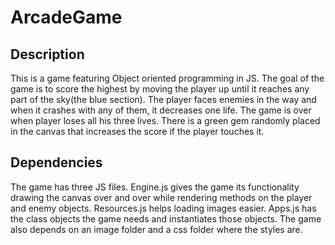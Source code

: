 # ArcadeGame
## Description
  This is a game featuring Object oriented programming in JS. The goal of the game is to score the highest by moving the player up until it reaches any part of the sky(the blue section). The player faces enemies in the way and when it crashes with any of them, it decreases one life. The game is over when player loses all his three lives. There is a green gem randomly placed in the canvas that increases the score if the player touches it.
## Dependencies
  The game has three JS files. Engine.js gives the game its functionality drawing the canvas over and over while rendering methods on the player and enemy objects. Resources.js helps loading images easier. Apps.js has the class objects the game needs and instantiates those objects.
The game also depends on an image folder and a css folder where the styles are.
